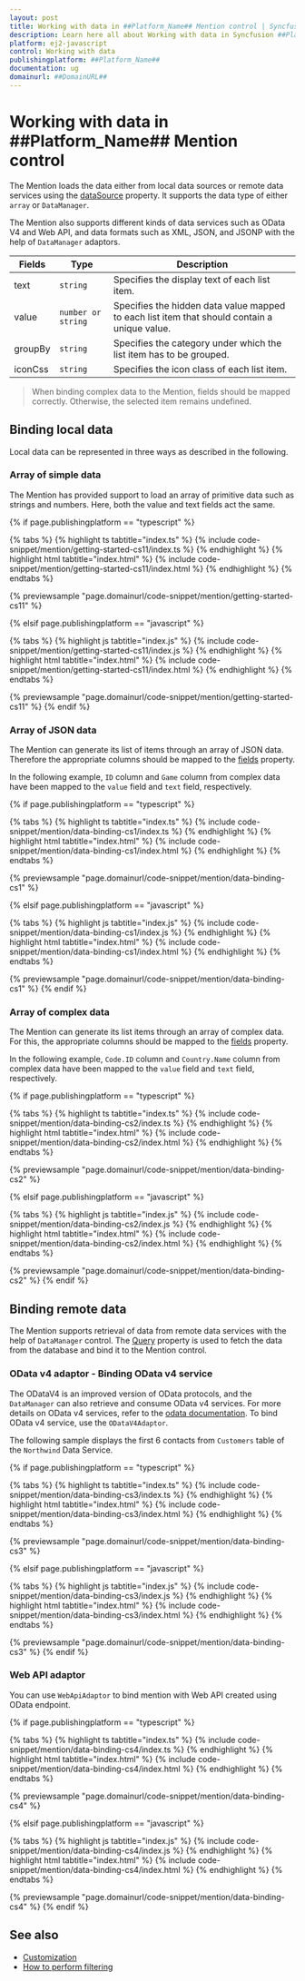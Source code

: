 ```yaml
---
layout: post
title: Working with data in ##Platform_Name## Mention control | Syncfusion
description: Learn here all about Working with data in Syncfusion ##Platform_Name## Mention control of Syncfusion Essential JS 2 and more.
platform: ej2-javascript
control: Working with data 
publishingplatform: ##Platform_Name##
documentation: ug
domainurl: ##DomainURL##
---
```


# Working with data in ##Platform_Name## Mention control

The Mention loads the data either from local data sources or remote data services using the [dataSource](../api/mention/#datasource) property. It supports the data type of either `array` or `DataManager`.

The Mention also supports different kinds of data services such as OData V4 and Web API, and data formats such as XML, JSON, and JSONP with the help of `DataManager` adaptors.

| Fields | Type | Description |
|------|------|-------------|
| text |  `string` | Specifies the display text of each list item. |
| value |  `number or string` | Specifies the hidden data value mapped to each list item that should contain a unique value. |
| groupBy |  `string` | Specifies the category under which the list item has to be grouped. |
| iconCss |  `string` | Specifies the icon class of each list item. |

> When binding complex data to the Mention, fields should be mapped correctly. Otherwise, the selected item remains undefined.

## Binding local data

Local data can be represented in three ways as described in the following.

### Array of simple data

The Mention has provided support to load an array of primitive data such as strings and numbers. Here, both the value and text fields act the same.

{% if page.publishingplatform == "typescript" %}

 {% tabs %}
{% highlight ts tabtitle="index.ts" %}
{% include code-snippet/mention/getting-started-cs11/index.ts %}
{% endhighlight %}
{% highlight html tabtitle="index.html" %}
{% include code-snippet/mention/getting-started-cs11/index.html %}
{% endhighlight %}
{% endtabs %}
        
{% previewsample "page.domainurl/code-snippet/mention/getting-started-cs11" %}

{% elsif page.publishingplatform == "javascript" %}

{% tabs %}
{% highlight js tabtitle="index.js" %}
{% include code-snippet/mention/getting-started-cs11/index.js %}
{% endhighlight %}
{% highlight html tabtitle="index.html" %}
{% include code-snippet/mention/getting-started-cs11/index.html %}
{% endhighlight %}
{% endtabs %}

{% previewsample "page.domainurl/code-snippet/mention/getting-started-cs11" %}
{% endif %}

### Array of JSON data

The Mention can generate its list of items through an array of JSON data. Therefore the appropriate columns should be mapped to the [fields](../api/mention/#fields) property.

In the following example, `ID` column and `Game` column from complex data have been mapped to the `value` field and `text` field, respectively.

{% if page.publishingplatform == "typescript" %}

 {% tabs %}
{% highlight ts tabtitle="index.ts" %}
{% include code-snippet/mention/data-binding-cs1/index.ts %}
{% endhighlight %}
{% highlight html tabtitle="index.html" %}
{% include code-snippet/mention/data-binding-cs1/index.html %}
{% endhighlight %}
{% endtabs %}
        
{% previewsample "page.domainurl/code-snippet/mention/data-binding-cs1" %}

{% elsif page.publishingplatform == "javascript" %}

{% tabs %}
{% highlight js tabtitle="index.js" %}
{% include code-snippet/mention/data-binding-cs1/index.js %}
{% endhighlight %}
{% highlight html tabtitle="index.html" %}
{% include code-snippet/mention/data-binding-cs1/index.html %}
{% endhighlight %}
{% endtabs %}

{% previewsample "page.domainurl/code-snippet/mention/data-binding-cs1" %}
{% endif %}

### Array of complex data

The Mention can generate its list items through an array of complex data. For this, the appropriate columns should be mapped to the [fields](../api/mention/#fields) property.

In the following example, `Code.ID` column and `Country.Name` column from complex data have been mapped to the `value` field and `text` field, respectively.

{% if page.publishingplatform == "typescript" %}

 {% tabs %}
{% highlight ts tabtitle="index.ts" %}
{% include code-snippet/mention/data-binding-cs2/index.ts %}
{% endhighlight %}
{% highlight html tabtitle="index.html" %}
{% include code-snippet/mention/data-binding-cs2/index.html %}
{% endhighlight %}
{% endtabs %}
        
{% previewsample "page.domainurl/code-snippet/mention/data-binding-cs2" %}

{% elsif page.publishingplatform == "javascript" %}

{% tabs %}
{% highlight js tabtitle="index.js" %}
{% include code-snippet/mention/data-binding-cs2/index.js %}
{% endhighlight %}
{% highlight html tabtitle="index.html" %}
{% include code-snippet/mention/data-binding-cs2/index.html %}
{% endhighlight %}
{% endtabs %}

{% previewsample "page.domainurl/code-snippet/mention/data-binding-cs2" %}
{% endif %}

## Binding remote data

The Mention supports retrieval of data from remote data services with the help of `DataManager` control. The [Query](../api/mention/#query) property is used to fetch the data from the database and bind it to the Mention control.

### OData v4 adaptor - Binding OData v4 service

The ODataV4 is an improved version of OData protocols, and the `DataManager` can also retrieve and consume OData v4 services. For more details on OData v4 services, refer to the [odata documentation](http://docs.oasis-open.org/odata/odata/v4.0/errata03/os/complete/part1-protocol/odata-v4.0-errata03-os-part1-protocol-complete.html#_Toc453752197). To bind OData v4 service, use the `ODataV4Adaptor`.

The following sample displays the first 6 contacts from `Customers` table of the `Northwind` Data Service.

{% if page.publishingplatform == "typescript" %}

 {% tabs %}
{% highlight ts tabtitle="index.ts" %}
{% include code-snippet/mention/data-binding-cs3/index.ts %}
{% endhighlight %}
{% highlight html tabtitle="index.html" %}
{% include code-snippet/mention/data-binding-cs3/index.html %}
{% endhighlight %}
{% endtabs %}
        
{% previewsample "page.domainurl/code-snippet/mention/data-binding-cs3" %}

{% elsif page.publishingplatform == "javascript" %}

{% tabs %}
{% highlight js tabtitle="index.js" %}
{% include code-snippet/mention/data-binding-cs3/index.js %}
{% endhighlight %}
{% highlight html tabtitle="index.html" %}
{% include code-snippet/mention/data-binding-cs3/index.html %}
{% endhighlight %}
{% endtabs %}

{% previewsample "page.domainurl/code-snippet/mention/data-binding-cs3" %}
{% endif %}

### Web API adaptor

You can use `WebApiAdaptor` to bind mention with Web API created using OData endpoint.

{% if page.publishingplatform == "typescript" %}

 {% tabs %}
{% highlight ts tabtitle="index.ts" %}
{% include code-snippet/mention/data-binding-cs4/index.ts %}
{% endhighlight %}
{% highlight html tabtitle="index.html" %}
{% include code-snippet/mention/data-binding-cs4/index.html %}
{% endhighlight %}
{% endtabs %}
        
{% previewsample "page.domainurl/code-snippet/mention/data-binding-cs4" %}

{% elsif page.publishingplatform == "javascript" %}

{% tabs %}
{% highlight js tabtitle="index.js" %}
{% include code-snippet/mention/data-binding-cs4/index.js %}
{% endhighlight %}
{% highlight html tabtitle="index.html" %}
{% include code-snippet/mention/data-binding-cs4/index.html %}
{% endhighlight %}
{% endtabs %}

{% previewsample "page.domainurl/code-snippet/mention/data-binding-cs4" %}
{% endif %}

## See also

* [Customization](./customization)
* [How to perform filtering](./filtering-data)